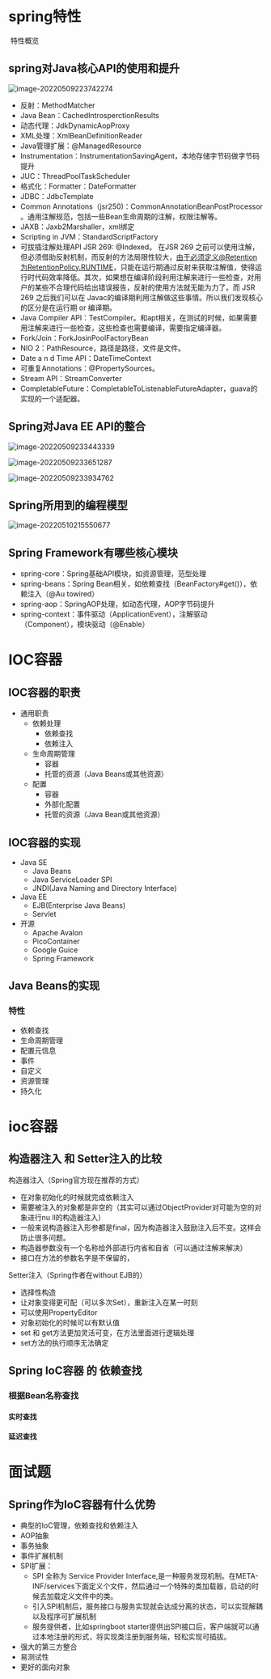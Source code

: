 # spring特性

​	特性概览

## spring对Java核心API的使用和提升

![image-20220509223742274](./spring-core/image-20220509223742274.png)

- 反射：MethodMatcher
- Java Bean：CachedIntrosperctionResults
- 动态代理：JdkDynamicAopProxy  
- XML处理：XmlBeanDefinitionReader
- Java管理扩展：@ManagedResource
- Instrumentation：InstrumentationSavingAgent，本地存储字节码做字节码提升
- JUC：ThreadPoolTaskScheduler
- 格式化：Formatter：DateFormatter
- JDBC：JdbcTemplate
- Common Annotations（jsr250)：CommonAnnotationBeanPostProcessor 。通用注解规范，包括一些Bean生命周期的注解，权限注解等。
- JAXB：Jaxb2Marshaller，xml绑定
- Scripting in JVM：StandardScriptFactory
- 可拔插注解处理API JSR 269: @Indexed。
  在JSR 269 之前可以使用注解，但必须借助反射机制，而反射的方法局限性较大，由于必须定义@Retention为RetentionPolicy.RUNTIME，只能在运行期通过反射来获取注解值，使得运行时代码效率降低。其次，如果想在编译阶段利用注解来进行一些检查，对用户的某些不合理代码给出错误报告，反射的使用方法就无能为力了。而 JSR 269 之后我们可以在 Javac的编译期利用注解做这些事情。所以我们发现核心的区分是在运行期 or 编译期。
- Java Compiler API：TestCompiler。和apt相关，在测试的时候，如果需要用注解来进行一些检查，这些检查也需要编译，需要指定编译器。
- Fork/Join：ForkJosinPoolFactoryBean
- NIO 2：PathResource，路径是路径，文件是文件。
- Date a n d Time API：DateTimeContext
- 可重复Annotations：@PropertySources。
- Stream API：StreamConverter
- CompletableFuture：CompletableToListenableFutureAdapter，guava的实现的一个适配器。

## Spring对Java EE API的整合

![image-20220509233443339](./spring-core/image-20220509233443339.png)

![image-20220509233651287](./spring-core/image-20220509233651287.png)

![image-20220509233934762](./spring-core/image-20220509233934762.png)

## Spring所用到的编程模型

![image-20220510215550677](./spring-core/image-20220510215550677.png)

## Spring Framework有哪些核心模块

- spring-core：Spring基础API模块，如资源管理，范型处理
- spring-beans：Spring Bean相关，如依赖查找（BeanFactory#get()），依赖注入（@Au towired）
- spring-aop：SpringAOP处理，如动态代理，AOP字节码提升
- spring-context：事件驱动（ApplicationEvent），注解驱动（Component），模块驱动（@Enable）

# IOC容器

## IOC容器的职责

- 通用职责
  - 依赖处理
    - 依赖查找
    - 依赖注入
  - 生命周期管理
    - 容器
    - 托管的资源（Java Beans或其他资源）
  - 配置
    - 容器
    - 外部化配置
    - 托管的资源（Java Bean或其他资源）

## IOC容器的实现

- Java SE
  - Java Beans
  - Java ServiceLoader SPI
  - JNDI(Java Naming and Directory Interface)
- Java EE
  - EJB(Enterprise Java Beans)
  - Servlet
- 开源
  - Apache Avalon
  - PicoContainer
  - Google Guice
  - Spring Framework

## Java Beans的实现

### 特性

- 依赖查找
- 生命周期管理
- 配置元信息
- 事件
- 自定义
- 资源管理
- 持久化

# ioc容器

## 构造器注入 和 Setter注入的比较

构造器注入（Spring官方现在推荐的方式）

- 在对象初始化的时候就完成依赖注入
- 需要被注入的对象都是非空的（其实可以通过ObjectProvider对可能为空的对象进行nu ll的构造器注入）
- 一般来说构造器注入形参都是final，因为构造器注入鼓励注入后不变。这样会防止很多问题。
- 构造器参数没有一个名称给外部进行内省和自省（可以通过注解来解决）
- 接口在方法的参数名字是不保留的，

Setter注入（Spring作者在without EJB的）

- 选择性构造
- 让对象变得更可配（可以多次Set），重新注入在某一时刻
- 可以使用PropertyEditor
- 对象初始化的时候可以有默认值
- set 和 get方法更加灵活可变，在方法里面进行逻辑处理
- set方法的执行顺序无法确定

## Spring IoC容器 的 依赖查找

### 根据Bean名称查找

#### 实时查找

#### 延迟查找

# 面试题

## Spring作为IoC容器有什么优势

- 典型的IoC管理，依赖查找和依赖注入
- AOP抽象
- 事务抽象
- 事件扩展机制
- SPI扩展：
  - SPI 全称为 Service Provider Interface,是一种服务发现机制。在META-INF/services下面定义个文件，然后通过一个特殊的类加载器，启动的时候去加载定义文件中的类。
  - 引入SPI机制后，服务接口与服务实现就会达成分离的状态，可以实现解耦以及程序可扩展机制
  - 服务提供者，比如springboot starter提供出SPI接口后，客户端就可以通过本地注册的形式，将实现类注册到服务端，轻松实现可插拔。
- 强大的第三方整合
- 易测试性
- 更好的面向对象

